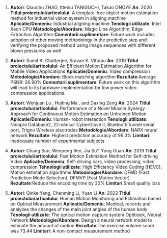 1. **Autori**: Qiaochu ZHAO, Ittetsu TANIGUCHI, Takao ONOYE	**An**: 2020
   	**Titlul proiectului/articolului**: A template-free object motion estimation method for industrial vision system in aligning machine
   	**Aplicatie/Domeniu**: Industrial aligning machine
   	**Tenologii utilizate**: Intel Xeon CPU
   	**Metodologie/Abordare**: Magic Line Algorithm, Edge Extraction Algorithm
   	**Comentarii suplimentare**: Future work includes adoption of other moving methodology in the predictive step and verifying the proposed method using image sequences with different blown pressures as well
   
3. **Autori**: Sumit K. Chatterjee, Sravan K. Vittapu
   **An**: 2019
   **Titlul proiectului/articolului**: An Efficient Motion Estimation Algorithm for Mobile Video Applications
   **Aplicatie/Domeniu**: Video compression
   **Metodologie/Abordare**: Block matching algorithm
   **Rezultate**:Average PSNR: 26.90%
   **Comentarii suplimentare**: Future work on this algorithm will lead to its hardware implementation for low power video compression applications.

4. **Autori**: Wenjuan Lu , Huiting Ma , and Daxing Zeng
   **An**: 2024
   **Titlul proiectului/articolului**: Performance of a Novel Muscle Synergy Approach for Continuous Motion Estimation on Untrained Motion
   **Aplicatie/Domeniu**: Human- robot interaction
   **Tenologii utilizate**: Ninapro Database2, 22-sensor CyberGlove II, Bluetooth tunnel serial port,  Trigno Wireless electrodes
   **Metodologie/Abordare**: NARX neural network
   **Rezultate**: Highest prediction accuracy of 96.3% 
   **Limitari**: Inadequate number of experimental subjects

5. **Autori**: Chang Sun, Wenpeng Ren, Jia Su*, Yong Guan
   **An**: 2019
   **Titlul proiectului/articolului**: Fast Motion Estimation Method for Self-driving Video
   **Aplicatie/Domeniu**: Self-driving cars, video processing, video compression
   **Tehnologii utilizate**: High Efficiency Video Coding (HEVC), Motion estimation algorithms
   **Metodologie/Abordare**: DFMD (Fast Prediction Mode Selection), DFMVP (Fast Motion Vector)
   **Rezultate**:Reduce the encoding time by 30%
   **Limitari**:Small quality loss

6. **Autori**: Qinke Yang, Chenming Li, Yuan Li
   **An**: 2022
   **Titlul proiectului/articolului**: Human Motion Monitoring and Estimation based on Optical Measurement
   **Aplicatie/Domeniu**: Medical, records and analyzes the changes of the main joint angles of the human body
   **Tenologii utilizate**: The optical motion capture system Optitrack, Neural Network
   **Metodologie/Abordare**: Design a neural network model to estimate the amount of motion
   **Rezultate**:The exercise volume score was 73.44
   **Limitari**: A non-contact measurement method
